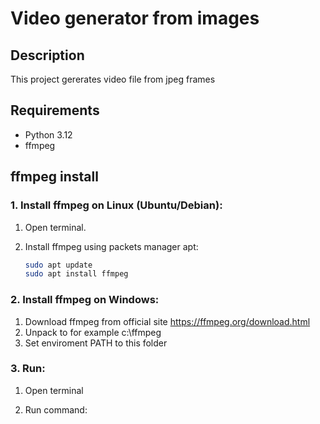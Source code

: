 # Video generator from images

## Description

This project gererates video file from jpeg frames

## Requirements

- Python 3.12
- ffmpeg


## ffmpeg install

### 1. Install ffmpeg on Linux (Ubuntu/Debian):

1. Open terminal.
2. Install ffmpeg using packets manager apt:

   ```bash
   sudo apt update
   sudo apt install ffmpeg
   ```
### 2. Install ffmpeg on Windows:

1. Download ffmpeg from official site https://ffmpeg.org/download.html
2. Unpack to for example c:\ffmpeg
3. Set enviroment PATH to this folder

### 3. Run:
1. Open terminal 
2. Run command:

   ```python main.py
   ```
